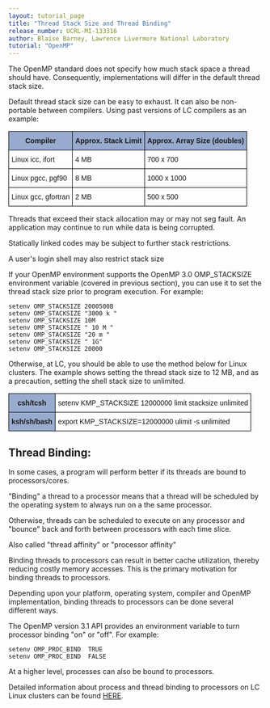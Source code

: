 ```yaml
---
layout: tutorial_page
title: "Thread Stack Size and Thread Binding"
release_number: UCRL-MI-133316
author: Blaise Barney, Lawrence Livermore National Laboratory
tutorial: "OpenMP"
---
```


The OpenMP standard does not specify how much stack space a thread should have. Consequently, implementations will differ in the default thread stack size.

Default thread stack size can be easy to exhaust. It can also be non-portable between compilers. Using past versions of LC compilers as an example:

<style type="text/css">
.tg  {border-collapse:collapse;border-spacing:0;}
.tg td{border-color:black;border-style:solid;border-width:1px;font-family:Arial, sans-serif;font-size:14px;
  overflow:hidden;padding:10px 5px;word-break:normal;}
.tg th{border-color:black;border-style:solid;border-width:1px;font-family:Arial, sans-serif;font-size:14px;
  font-weight:normal;overflow:hidden;padding:10px 5px;word-break:normal;}
.tg .tg-cly1{text-align:left;vertical-align:middle}
.tg .tg-fdm5{background-color:#98ABCE;font-weight:bold;text-align:center;vertical-align:middle}
</style>
<table class="tg">
<thead>
  <tr>
    <th class="tg-fdm5"><span style="background-color:#98ABCE">Compiler</span></th>
    <th class="tg-fdm5"><span style="background-color:#98ABCE">Approx. Stack Limit</span></th>
    <th class="tg-fdm5"><span style="background-color:#98ABCE">Approx. Array Size (doubles)</span></th>
  </tr>
</thead>
<tbody>
  <tr>
    <td class="tg-cly1">Linux icc, ifort</td>
    <td class="tg-cly1">4 MB</td>
    <td class="tg-cly1">700 x 700</td>
  </tr>
  <tr>
    <td class="tg-cly1">Linux pgcc, pgf90</td>
    <td class="tg-cly1">8 MB</td>
    <td class="tg-cly1">1000 x 1000</td>
  </tr>
  <tr>
    <td class="tg-cly1">Linux gcc, gfortran</td>
    <td class="tg-cly1">2 MB</td>
    <td class="tg-cly1">500 x 500</td>
  </tr>
</tbody>
</table>

Threads that exceed their stack allocation may or may not seg fault. An application may continue to run while data is being corrupted.

Statically linked codes may be subject to further stack restrictions.

A user's login shell may also restrict stack size

If your OpenMP environment supports the OpenMP 3.0 OMP_STACKSIZE environment variable (covered in previous section), you can use it to set the thread stack size prior to program execution. For example:

```
setenv OMP_STACKSIZE 2000500B
setenv OMP_STACKSIZE "3000 k "
setenv OMP_STACKSIZE 10M
setenv OMP_STACKSIZE " 10 M "
setenv OMP_STACKSIZE "20 m "
setenv OMP_STACKSIZE " 1G"
setenv OMP_STACKSIZE 20000
```

Otherwise, at LC, you should be able to use the method below for Linux clusters. The example shows setting the thread stack size to 12 MB, and as a precaution, setting the shell stack size to unlimited.

<style type="text/css">
.tg  {border-collapse:collapse;border-spacing:0;}
.tg td{border-color:black;border-style:solid;border-width:1px;font-family:Arial, sans-serif;font-size:14px;
  overflow:hidden;padding:10px 5px;word-break:normal;}
.tg th{border-color:black;border-style:solid;border-width:1px;font-family:Arial, sans-serif;font-size:14px;
  font-weight:normal;overflow:hidden;padding:10px 5px;word-break:normal;}
.tg .tg-fdm5{background-color:#98ABCE;font-weight:bold;text-align:center;vertical-align:middle}
.tg .tg-0lax{text-align:left;vertical-align:top}
</style>
<table class="tg">
<thead>
  <tr>
    <th class="tg-fdm5"><span style="background-color:#98ABCE">csh/tcsh</span></th>
    <th class="tg-0lax"> setenv KMP_STACKSIZE 12000000 limit stacksize unlimited </th>
  </tr>
</thead>
<tbody>
  <tr>
    <td class="tg-fdm5"><span style="background-color:#98ABCE">ksh/sh/bash</span></td>
    <td class="tg-0lax"> export KMP_STACKSIZE=12000000 ulimit -s unlimited </td>
  </tr>
</tbody>
</table>

## Thread Binding:

In some cases, a program will perform better if its threads are bound to processors/cores.

"Binding" a thread to a processor means that a thread will be scheduled by the operating system to always run on a the same processor. 

Otherwise, threads can be scheduled to execute on any processor and "bounce" back and forth between processors with each time slice.

Also called "thread affinity" or "processor affinity"

Binding threads to processors can result in better cache utilization, thereby reducing costly memory accesses. This is the primary motivation for binding threads to processors.

Depending upon your platform, operating system, compiler and OpenMP implementation, binding threads to processors can be done several different ways.

The OpenMP version 3.1 API provides an environment variable to turn processor binding "on" or "off". For example:
```
setenv OMP_PROC_BIND  TRUE
setenv OMP_PROC_BIND  FALSE
```

At a higher level, processes can also be bound to processors.

Detailed information about process and thread binding to processors on LC Linux clusters can be found [HERE](ProcessThreadAffinity.pdf).
